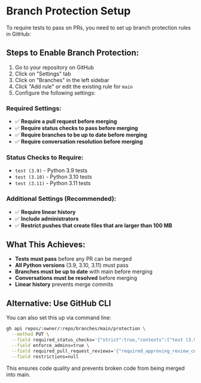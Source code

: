 # Branch Protection Setup

To require tests to pass on PRs, you need to set up branch protection rules in GitHub:

## Steps to Enable Branch Protection:

1. Go to your repository on GitHub
2. Click on "Settings" tab
3. Click on "Branches" in the left sidebar
4. Click "Add rule" or edit the existing rule for `main`
5. Configure the following settings:

### Required Settings:
- ✅ **Require a pull request before merging**
- ✅ **Require status checks to pass before merging**
- ✅ **Require branches to be up to date before merging**
- ✅ **Require conversation resolution before merging**

### Status Checks to Require:
- `test (3.9)` - Python 3.9 tests
- `test (3.10)` - Python 3.10 tests  
- `test (3.11)` - Python 3.11 tests

### Additional Settings (Recommended):
- ✅ **Require linear history**
- ✅ **Include administrators**
- ✅ **Restrict pushes that create files that are larger than 100 MB**

## What This Achieves:

- **Tests must pass** before any PR can be merged
- **All Python versions** (3.9, 3.10, 3.11) must pass
- **Branches must be up to date** with main before merging
- **Conversations must be resolved** before merging
- **Linear history** prevents merge commits

## Alternative: Use GitHub CLI

You can also set this up via command line:

```bash
gh api repos/:owner/:repo/branches/main/protection \
  --method PUT \
  --field required_status_checks='{"strict":true,"contexts":["test (3.9)","test (3.10)","test (3.11)"]}' \
  --field enforce_admins=true \
  --field required_pull_request_reviews='{"required_approving_review_count":1}' \
  --field restrictions=null
```

This ensures code quality and prevents broken code from being merged into main.
